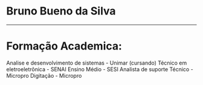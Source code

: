 # Bruno Bueno da Silva

---
# Formação Academica:

Analise e desenvolvimento de sistemas - Unimar (cursando)
Técnico em eletroeletrônica - SENAI
Ensino Médio - SESI
Analista de suporte Técnico - Micropro
Digitação - Micropro
